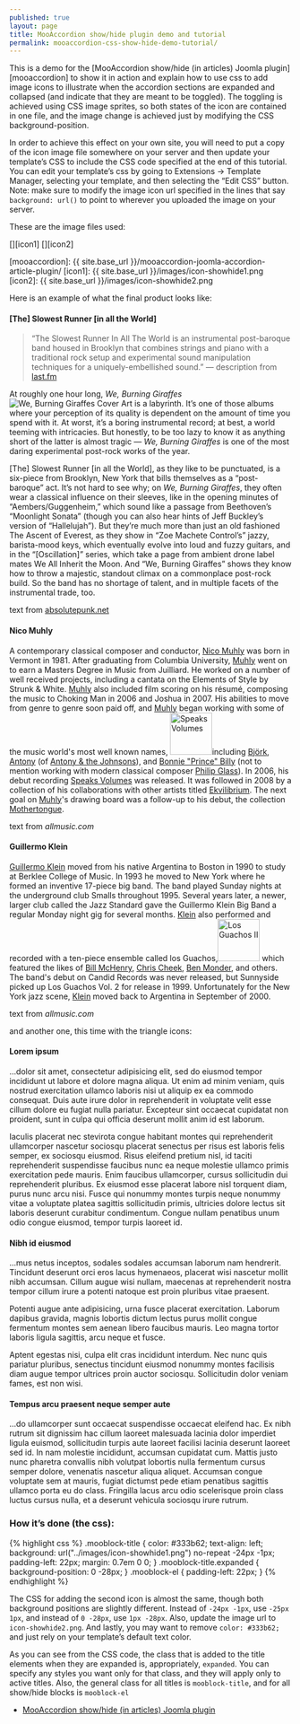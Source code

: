 ```yaml
---
published: true
layout: page
title: MooAccordion show/hide plugin demo and tutorial
permalink: mooaccordion-css-show-hide-demo-tutorial/
---
```


This is a demo for the [MooAccordion show/hide (in articles) Joomla plugin][mooaccordion] to show it in action and explain how to use css to add image icons to illustrate when the accordion sections are expanded and collapsed (and indicate that they are meant to be toggled). The toggling is achieved using CSS image sprites, so both states of the icon are contained in one file, and the image change is achieved just by modifying the CSS background-position.

In order to achieve this effect on your own site, you will need to put a copy of the icon image file somewhere on your server and then update your template’s CSS to include the CSS code specified at the end of this tutorial. You can edit your template’s css by going to Extensions → Template Manager, selecting your template, and then selecting the “Edit CSS” button. Note: make sure to modify the image icon url specified in the lines that say `background: url()` to point to wherever you uploaded the image on your server.

These are the image files used:

[<img class="demo" src="{{ site.base_url }}/images/icon-showhide1.png" alt="">][icon1] [<img class="demo" src="{{ site.base_url }}/images/icon-showhide2.png" alt="">][icon2]

[mooaccordion]: {{ site.base_url }}/mooaccordion-joomla-accordion-article-plugin/
[icon1]: {{ site.base_url }}/images/icon-showhide1.png
[icon2]: {{ site.base_url }}/images/icon-showhide2.png

Here is an example of what the final product looks like:

<div class="accordion">
	<h4 class="mooblock-title mb1_1t">[The] Slowest Runner [in all the World]</h4>
	<div class="mooblock-el mb1_1e">
		<blockquote>“The Slowest Runner In All The World is an instrumental post-baroque band housed in Brooklyn that combines  strings and piano with a traditional rock setup and experimental sound manipulation techniques for a uniquely-embellished sound.” — description from <a href="http://www.last.fm/music/(The)+Slowest+Runner+(In+All+The+World)">last.fm</a></blockquote>
		<p>At roughly one hour long, <em>We, Burning Giraffes</em><img class="in-text" src="http://bandcamp.com/files/41/79/4179622169-1.jpg" alt="We, Burning Giraffes Cover Art"> is a labyrinth.  It’s one of those albums where your perception of its quality is dependent on the amount of time you spend with it. At worst, it’s a boring instrumental record; at best, a world teeming with intricacies.  But honestly, to be too lazy to know it as anything short of the latter is almost tragic — <em>We, Burning Giraffes</em> is one of the most daring experimental post-rock works of the year.</p>
		<p>[The] Slowest Runner [in all the World], as they like to be punctuated, is a six-piece from Brooklyn, New York that bills themselves as a “post-baroque” act. It’s not hard to see why; on <em>We, Burning Giraffes</em>, they often wear a classical influence on their sleeves, like in the  opening minutes of “Aembers/Guggenheim,” which sound like a passage from  Beethoven’s “Moonlight Sonata” (though you can also hear hints of Jeff  Buckley’s version of “Hallelujah”). But they’re much more than just an old fashioned The Ascent of Everest, as they show in “Zoe Machete  Control’s” jazzy, barista-mood keys, which eventually evolve into loud  and fuzzy guitars, and in the “[Oscillation]” series, which take a page  from ambient drone label mates We All Inherit the Moon. And “We,  Burning Giraffes” shows they know how to throw a majestic, standout  climax on a commonplace post-rock build. So the band has no shortage of  talent, and in multiple facets of the instrumental trade, too.</p>
		<p class="citation">text from <a href="http://absolutepunk.net/showthread.php?t=1809452">absolutepunk.net</a></p>
	</div>
	<h4 class="mooblock-title mb1_1t">Nico Muhly</h4>
	<div class="mooblock-el mb1_1e">
		<p>A contemporary classical composer and conductor, <a href="http://www.allmusic.com/artist/nico-muhly-p677796">Nico Muhly</a> was born in Vermont in 1981. After graduating from Columbia University, <a href="http://www.allmusic.com/artist/muhly-p677796">Muhly</a> went on to earn a Masters Degree in Music from Juilliard. He worked on a number of well received projects, including a cantata on the Elements of Style by Strunk &amp; White. <a href="http://www.allmusic.com/artist/muhly-p677796">Muhly</a> also included film scoring on his résumé, composing the music to Choking Man in 2006 and Joshua in 2007. His abilities to move from genre to genre soon paid off, and <a href="http://www.allmusic.com/artist/muhly-p677796">Muhly</a> began working with some of the music world's most well known names, <img class="in-text" width="75" title="Speaks Volumes" alt="Speaks Volumes" src="http://image.allmusic.com/00/amg/cov75/dri300/i381/i38188iffzd.jpg">including <a href="http://www.allmusic.com/artist/bjrk-p27211">Björk</a>, <a href="http://www.allmusic.com/artist/antony-p385431">Antony</a> (of <a href="http://www.allmusic.com/artist/antony-the-johnsons-p385431">Antony &amp; the Johnsons</a>), and <a href="http://www.allmusic.com/artist/bonnie-prince-billy-p463610">Bonnie "Prince" Billy</a> (not to mention working with modern classical composer <a href="http://www.allmusic.com/artist/philip-glass-p3001">Philip Glass</a>). In 2006, his debut recording <a href="http://www.allmusic.com/album/speaks-volumes-r942850">Speaks Volumes</a> was released. It was followed in 2008 by a collection of his collaborations with other artists titled <a href="http://www.allmusic.com/album/ekvilibrium-r1086079">Ekvilibrium</a>. The next goal on <a href="http://www.allmusic.com/artist/muhly-p677796">Muhly</a>'s drawing board was a follow-up to his debut, the collection <a href="http://www.allmusic.com/album/mothertongue-r1396735">Mothertongue</a>.</p>
		<p class="citation">text from <cite>allmusic.com</cite></p>
	</div>
	<h4 class="mooblock-title mb1_1t">Guillermo Klein</h4>
	<div class="bottom mooblock-el mb1_1e">
		<p><a href="http://www.allmusic.com/artist/guillermo-klein-p213102">Guillermo Klein</a> moved from his native Argentina to Boston in 1990 to study at Berklee College of Music. In 1993 he moved to New York where he formed an inventive 17-piece big band. The band played Sunday nights at the underground club Smalls throughout 1995. Several years later, a newer, larger club called the Jazz Standard gave the Guillermo Klein Big Band a regular Monday night gig for several months. <a href="http://www.allmusic.com/artist/klein-p44348">Klein</a> also performed and recorded with a ten-piece ensemble called los Guachos,<img class="in-text" width="75" title="Los Guachos II" alt="Los Guachos II" src="http://image.allmusic.com/00/amg/cov75/drd600/d649/d64930o65ht.jpg"> which featured the likes of <a href="http://www.allmusic.com/artist/bill-mchenry-p349445">Bill McHenry</a>, <a href="http://www.allmusic.com/artist/chris-cheek-p301480">Chris Cheek</a>, <a href="http://www.allmusic.com/artist/ben-monder-p106799">Ben Monder</a>, and others. The band's debut on Candid Records was never released, but Sunnyside picked up Los Guachos Vol. 2 for release in 1999. Unfortunately for the New York jazz scene, <a href="http://www.allmusic.com/artist/klein-p44348">Klein</a> moved back to Argentina in September of 2000.</p>
		<p class="citation">text from <cite>allmusic.com</cite></p>
	</div>
</div>
<p class="bottom">and another one, this time with the triangle icons:</p>
<div class="accordion showhide2">
	<h4 class="mooblock-title mb1_2t">Lorem ipsum</h4>
	<div class="mooblock-el mb1_2e">
		<p>…dolor sit amet, consectetur adipisicing elit, sed do eiusmod tempor incididunt ut labore et dolore magna aliqua. Ut enim ad minim veniam, quis nostrud exercitation ullamco laboris nisi ut aliquip ex ea commodo consequat. Duis aute irure dolor in reprehenderit in voluptate velit esse cillum dolore eu fugiat nulla pariatur. Excepteur sint occaecat cupidatat non proident, sunt in culpa qui officia deserunt mollit anim id est laborum.</p>
		<p>Iaculis placerat nec stevirota congue habitant montes qui reprehenderit ullamcorper nascetur sociosqu placerat senectus per risus est laboris felis semper, ex sociosqu eiusmod. Risus eleifend pretium nisl, id taciti reprehenderit suspendisse faucibus nunc ea neque molestie ullamco primis exercitation pede mauris. Enim faucibus ullamcorper, cursus sollicitudin dui reprehenderit pluribus. Ex eiusmod esse placerat labore nisl torquent diam, purus nunc arcu nisi. Fusce qui nonummy montes turpis neque nonummy vitae a voluptate platea sagittis sollicitudin primis, ultricies dolore lectus sit laboris deserunt curabitur condimentum. Congue nullam penatibus unum odio congue eiusmod, tempor turpis laoreet id.</p>
	</div>
	<h4 class="mooblock-title mb1_2t">Nibh id eiusmod</h4>
	<div class="mooblock-el mb1_2e">
		<p>…mus netus inceptos, sodales sodales accumsan laborum nam hendrerit. Tincidunt deserunt orci eros lacus hymenaeos, placerat wisi nascetur mollit nibh accumsan. Cillum augue wisi nullam, maecenas at reprehenderit nostra tempor cillum irure a potenti natoque est proin pluribus vitae praesent.</p>
		<p>Potenti augue ante adipisicing, urna fusce placerat exercitation. Laborum dapibus gravida, magnis lobortis dictum lectus purus mollit congue fermentum montes sem aenean libero faucibus mauris. Leo magna tortor laboris ligula sagittis, arcu neque et fusce.</p>

<p>Aptent egestas nisi, culpa elit cras incididunt interdum. Nec nunc quis pariatur pluribus, senectus tincidunt eiusmod nonummy montes facilisis diam augue tempor ultrices proin auctor sociosqu. Sollicitudin dolor veniam fames, est non wisi.</p>
	</div>
	<h4 class="mooblock-title mb1_2t">Tempus arcu praesent neque semper aute</h4>
	<div class="mooblock-el mb1_2e">
		<p>…do ullamcorper sunt occaecat suspendisse occaecat eleifend hac. Ex nibh rutrum sit dignissim hac cillum laoreet malesuada lacinia dolor imperdiet ligula euismod, sollicitudin turpis aute laoreet facilisi lacinia deserunt laoreet sed id. In nam molestie incididunt, accumsan cupidatat cum. Mattis justo nunc pharetra convallis nibh volutpat lobortis nulla fermentum cursus semper dolore, venenatis nascetur aliqua aliquet. Accumsan congue voluptate sem at mauris, fugiat dictumst pede etiam penatibus sagittis ullamco porta eu do class. Fringilla lacus arcu odio scelerisque proin class luctus cursus nulla, et a deserunt vehicula sociosqu irure rutrum.</p>
	</div>
</div>
<h3>How it’s done (the css):</h3>
{% highlight css %}
.mooblock-title {
	color: #333b62;
	text-align: left;
	background: url("../images/icon-showhide1.png") no-repeat -24px -1px;
	padding-left: 22px;
	margin: 0.7em 0 0;
}
.mooblock-title.expanded {
	background-position: 0 -28px;
}
.mooblock-el {
	padding-left: 22px;
}
{% endhighlight %}

The CSS for adding the second icon is almost the same, though both background positions are slightly different. Instead of `-24px -1px`, use `-25px 1px`, and instead of `0 -28px`, use `1px -28px`. Also, update the image url to `icon-showhide2.png`. And lastly, you may want to remove `color: #333b62;` and just rely on your template’s default text color.

As you can see from the CSS code, the class that is added to the title elements when they are expanded is, appropriately, `expanded`. You can specify any styles you want only for that class, and they will apply only to active titles. Also, the general class for all titles is `mooblock-title`, and for all show/hide blocks is `mooblock-el`

<ul class="links-bottom">
	<li><a href="{{ site.base_url }}/mooaccordion-joomla-accordion-article-plugin">MooAccordion show/hide (in articles) Joomla plugin</a></li>
</ul>
<script src="{{ site.base_url }}/js/mootools-core+more.js"></script>
<script>
	var mooBlock = new Fx.Accordion($$('.mb1_1t'), $$('.mb1_1e'), {
		display: -1,
		alwaysHide: true,
		onActive: function(title, el){
			title.addClass('expanded');
			el.addClass('expanded');
		},
		onBackground: function(title, el){
			title.removeClass('expanded');
			el.removeClass('expanded');
		}
	});
	var mooBlock2 = new Accordion($$('.mb1_2t'), $$('.mb1_2e'), {
		display: -1,
		alwaysHide: true,
		onActive: function(title, el){
			title.addClass('expanded');
			el.addClass('expanded');
		},
		onBackground: function(title, el){
			title.removeClass('expanded');
			el.removeClass('expanded');
		}
	});
</script>
